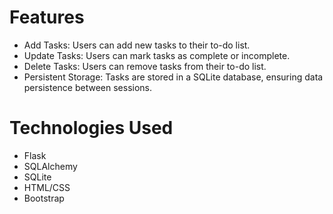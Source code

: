 # Features
- Add Tasks: Users can add new tasks to their to-do list.
- Update Tasks: Users can mark tasks as complete or incomplete.
- Delete Tasks: Users can remove tasks from their to-do list.
- Persistent Storage: Tasks are stored in a SQLite database, ensuring data persistence between sessions.

# Technologies Used
- Flask
- SQLAlchemy
- SQLite 
- HTML/CSS
- Bootstrap
